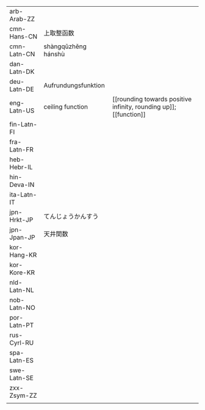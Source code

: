 | | | |
|-|-|-|
| arb-Arab-ZZ |  |  |
| cmn-Hans-CN | 上取整函数 |  |
| cmn-Latn-CN | shàngqǔzhěng hánshù |  |
| dan-Latn-DK |  |  |
| deu-Latn-DE | Aufrundungsfunktion |  |
| eng-Latn-US | ceiling function | [[rounding towards positive infinity, rounding up]]; [[function]] |
| fin-Latn-FI |  |  |
| fra-Latn-FR |  |  |
| heb-Hebr-IL |  |  |
| hin-Deva-IN |  |  |
| ita-Latn-IT |  |  |
| jpn-Hrkt-JP | てんじょうかんすう |  |
| jpn-Jpan-JP | 天井関数 |  |
| kor-Hang-KR |  |  |
| kor-Kore-KR |  |  |
| nld-Latn-NL |  |  |
| nob-Latn-NO |  |  |
| por-Latn-PT |  |  |
| rus-Cyrl-RU |  |  |
| spa-Latn-ES |  |  |
| swe-Latn-SE |  |  |
| zxx-Zsym-ZZ |  |  |
|  |  |  |
